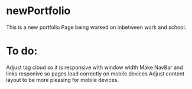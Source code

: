 # newPortfolio

This is a new portfolio Page being worked on inbetween work and school.

# To do:
Adjust tag cloud so it is responsive with window width
Make NavBar and links responive so pages load correctly on mobile devices
Adjust content layout to be more pleasing for mobile devices.
